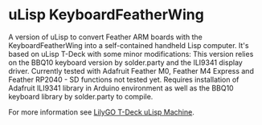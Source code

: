 # uLisp KeyboardFeatherWing
A version of uLisp to convert Feather ARM boards with the KeyboardFeatherWing into a self-contained handheld Lisp computer.
It's based on uLisp T-Deck with some minor modifications: This version relies on the BBQ10 keyboard version by solder.party
and the ILI9341 display driver.
Currently tested with Adafruit Feather M0, Feather M4 Express and Feather RP2040 - SD functions not tested yet.
Requires installation of Adafruit ILI9341 library in Arduino environment as well as the BBQ10 keyboard library by solder.party to compile.

For more information see [LilyGO T-Deck uLisp Machine](http://www.ulisp.com/show?4JAO).
